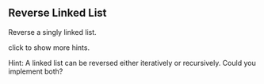 

Reverse Linked List 
---

Reverse a singly linked list.

click to show more hints.

Hint:
A linked list can be reversed either iteratively or recursively. Could you implement both?


